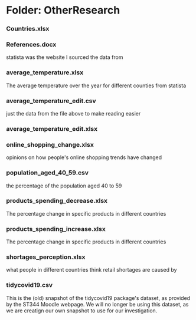 # Folder: OtherResearch

### Countries.xlsx

### References.docx
statista was the website I sourced the data from

### average_temperature.xlsx
The average temperature over the year for different counties from statista

### average_temperature_edit.csv
just the data from the file above to make reading easier

### average_temperature_edit.xlsx

### online_shopping_change.xlsx
opinions on how people's online shopping trends have changed

### population_aged_40_59.csv
the percentage of the population aged 40 to 59 

### products_spending_decrease.xlsx
The percentage change in specific products in different countries

### products_spending_increase.xlsx
The percentage change in specific products in different countries

### shortages_perception.xlsx
what people in different countries think retail shortages are caused by

### tidycovid19.csv
This is the (old) snapshot of the tidycovid19 package's dataset, as provided by the ST344 Moodle webpage. We will no longer be using this dataset, as we are creatign our own snapshot to use for our investigation.
